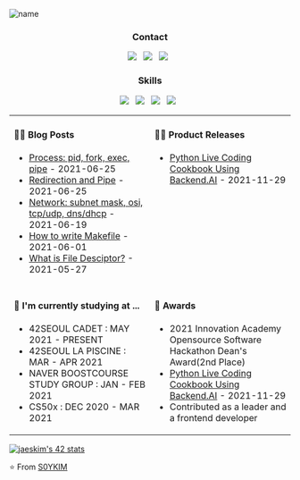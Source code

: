 ![name](https://user-images.githubusercontent.com/72473178/144230603-3793de97-e024-4402-8a7d-1176c6010d54.png)
 

<h3 align="center"><b>Contact</b></h3>
<p align="center">
<a href="42.4.sokim@gmail.com"><img src="https://img.shields.io/badge/Gmail-EA4335?style=flat-square&logo=Gmail&logoColor=white"/></a> &nbsp
<a href="https://www.linkedin.com/in/soyeon-eden-kim/"><img src="https://img.shields.io/badge/LinkedIn-0A66C2?style=flat-square&logo=LinkedIn&logoColor=white"/></a> &nbsp
<a href="https://www.instagram.com/soyun._.kim/"><img src="https://img.shields.io/badge/instagram-E4405F?style=flat-square&logo=instagram&logoColor=white"/></a> &nbsp
</p>

<h3 align="center"><b>Skills</b></h3>
<p align="center">
<img src="https://img.shields.io/badge/HTML5-E34F26?style=for-the-badge&logo=html5&logoColor=white"/> &nbsp
<img src="https://img.shields.io/badge/CSS3-1572B6?style=for-the-badge&logo=css3&logoColor=white"/> &nbsp
<img src="https://img.shields.io/badge/JavaScript-323330?style=for-the-badge&logo=javascript&logoColor=F7DF1E"/> &nbsp
<img src="https://img.shields.io/badge/C-00599C?style=for-the-badge&logo=c&logoColor=white"/> &nbsp
</p>

<table width="800px">
<tr>

<td valign="top" width="50%">

#### 🤹‍♀️ <a> Blog Posts </a>

<!-- blog starts -->
* <a href='https://love-every-moment.tistory.com/53' target='_blank'>Process: pid, fork, exec, pipe</a> - 2021-06-25
* <a href='https://love-every-moment.tistory.com/52' target='_blank'>Redirection and Pipe</a> - 2021-06-25
* <a href='https://love-every-moment.tistory.com/51' target='_blank'>Network: subnet mask, osi, tcp/udp, dns/dhcp</a> - 2021-06-19
* <a href='https://love-every-moment.tistory.com/47' target='_blank'>How to write Makefile</a> - 2021-06-01
* <a href='https://love-every-moment.tistory.com/45' target='_blank'>What is File Desciptor?</a> - 2021-05-27
<!-- blog ends -->

</td>
 
<td valign="top" width="50%">

#### 🏋️‍♀️ <a> Product Releases </a>

<!-- recent_releases starts -->
* <a href='https://github.com/innohack2021/python-hitchhiker/releases/tag/v1.0.0' target='_blank'>Python Live Coding Cookbook Using Backend.AI</a> - 2021-11-29

<!-- recent_releases ends -->

</td>

</tr>

<td valign="top" width="50%">

#### 🌱 <a>I'm currently studying at ...</a>

<!-- studing starts-->
* <a> 42SEOUL CADET </a> : MAY 2021 - PRESENT
* <a> 42SEOUL LA PISCINE </a> : MAR - APR 2021
* <a> NAVER BOOSTCOURSE STUDY GROUP </a> : JAN - FEB 2021
* <a> CS50x </a> : DEC 2020 - MAR 2021


<!-- studying ends -->

</td>

<td valign="top" width="50%">

#### 🏅 <a> Awards </a>

<!-- awards start-->
* 2021 Innovation Academy Opensource Software Hackathon Dean's Award(2nd Place)
* <a href='https://github.com/innohack2021/python-hitchhiker' target='_blank'>Python Live Coding Cookbook Using Backend.AI</a> - 2021-11-29
* Contributed as a leader and a frontend developer

<!-- awards end -->

</td>
</table>


[![jaeskim's 42 stats](https://badge42.herokuapp.com/api/stats/sokim?privacyEmail=true)](https://github.com/JaeSeoKim/badge42)

⭐️ From [S0YKIM](https://github.com/S0YKIM)


<!--

🔭 I’m currently studying at ...
</br>

- 42SEOUL CADET: MAY 2021 - PRESENT
- 42SEOUL LA PISCINE: MAR - APR 2021
- NAVER BOOSTCOURSE STUDY GROUP: JAN - FEB 2021
- CS50x: DEC 2020 - MAR 2021

🏅 Awards
- 2021 Innovation Academy Opensource Software Hackathon Dean's Award(2nd Place)
- To learn more about it: [python-hitchhiker](https://github.com/innohack2021/python-hitchhiker)


**S0YKIM/S0YKIM** is a ✨ _special_ ✨ repository because its `README.md` (this file) appears on your GitHub profile.

Here are some ideas to get you started:

- 🌱 Learning more about ...
- 🔭 I’m currently working on ...
- 🌱 I’m currently learning ...
- 👯 I’m looking to collaborate on ...
- 🤔 I’m looking for help with ...
- 💬 Ask me about ...
- 📫 How to reach me: ...
- 😄 Pronouns: ...
- ⚡ Fun fact: ...
--> 
